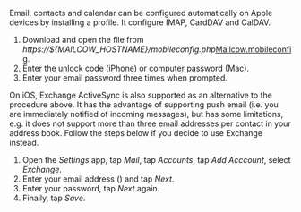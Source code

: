 Email, contacts and calendar can be configured automatically on Apple devices by installing a profile. It configure IMAP, CardDAV and CalDAV.

1. Download and open <span class="client_variables_unavailable">the file from <i>https://${MAILCOW_HOSTNAME}/mobileconfig.php</i></span><span class="client_variables_available"><a class="client_var_link" href="mobileconfig.php">Mailcow.mobileconfig</a></span>.
2. Enter the unlock code (iPhone) or computer password (Mac).
3. Enter your email password three times when prompted.

On iOS, Exchange ActiveSync is also supported as an alternative to the procedure above. It has the advantage of supporting push email (i.e. you are immediately notified of incoming messages), but has some limitations, e.g. it does not support more than three email addresses per contact in your address book. Follow the steps below if you decide to use Exchange instead.

1. Open the *Settings* app, tap *Mail*, tap *Accounts*, tap *Add Acccount*, select *Exchange*.
2. Enter your email address<span class="client_variables_available"> (<code><span class="client_var_email"></span></code>)</span> and tap *Next*.
3. Enter your password, tap *Next* again.
4. Finally, tap *Save*.
